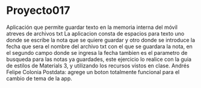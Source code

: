 # Proyecto017
Aplicación que permite guardar texto en la memoria interna del móvil atreves de archivos txt
La aplicacion consta de espacios para texto uno donde se escribe la nota que se quiere guardar y otro donde se introduce la fecha que sera el nombre del archivo txt
con el que se guardara la nota, en el segundo campo donde se ingresa la fecha tambien es el parametro de busqueda para las notas ya guardades, este ejercicio lo realice
con la guia de estilos de Materials 3, y utilizando los recursos vistos en clase. Andrés Felipe Colonia
Postdata: agrege un boton totalmente funcional para el cambio de tema de la app.
